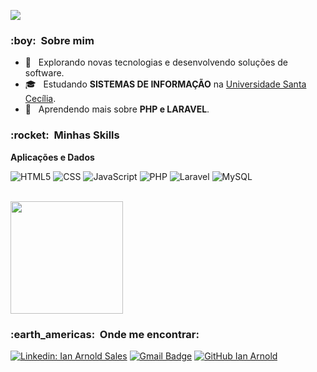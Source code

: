 ![](https://komarev.com/ghpvc/?username=ianarnold&color=006bed)

<h3> :boy: &nbsp;Sobre mim </h3>

- 🤔 &nbsp; Explorando novas tecnologias e desenvolvendo soluções de software.
- 🎓 &nbsp; Estudando **SISTEMAS DE INFORMAÇÃO** na <a href="https://www.unisanta.br">Universidade Santa Cecília</a>.
- 🌱 &nbsp; Aprendendo mais sobre **PHP e LARAVEL**.

<h3> :rocket: &nbsp;Minhas Skills </h3>

**Aplicações e Dados**

  ![HTML5](https://img.shields.io/badge/-HTML5-333333?style=flat&logo=HTML5)
  ![CSS](https://img.shields.io/badge/-CSS-333333?style=flat&logo=CSS3&logoColor=1572B6)
  ![JavaScript](https://img.shields.io/badge/-JavaScript-333333?style=flat&logo=javascript)
  ![PHP](https://img.shields.io/badge/-php-333333?style=flat&logo=php)
  ![Laravel](https://img.shields.io/badge/-LARAVEL-333333?style=flat&logo=laravel)
  ![MySQL](https://img.shields.io/badge/-MySQL-333333?style=flat&logo=mysql)


<br/>

<a href="https://github.com/ianarnold">
  <img height="180em" src="https://github-readme-stats.vercel.app/api?username=ianarnold&theme=dracula&show_icons=true" />
</a>

<br/>

<h3> :earth_americas: &nbsp;Onde me encontrar: </h3> 

[![Linkedin: Ian Arnold Sales](https://img.shields.io/badge/--blue?style=flat-square&logo=Linkedin&logoColor=white&link=LINK-DO-SEU-LINKEDIN)](https://www.linkedin.com/in/ian-arnold-sales-369a001b1/)
[![Gmail Badge](https://img.shields.io/badge/--006bed?style=flat-square&logo=Gmail&logoColor=white&link=mailto:SEU-EMAIL)](mailto:arnoldian2003@gmail.com)
[![GitHub Ian Arnold]( https://img.shields.io/github/followers/ianarnold?label=follow&style=social)](https://github.com/ianarnold)
